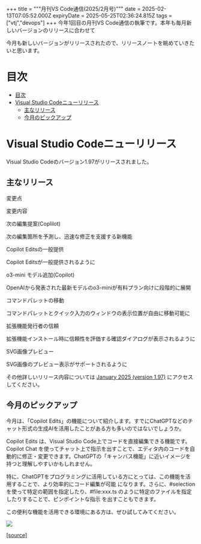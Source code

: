 +++
title = """月刊VS Code通信(2025/2月号)"""
date = 2025-02-13T07:05:52.000Z
expiryDate = 2025-05-25T02:36:24.815Z
tags = ["vtj","devops"]
+++
今年1回目の月刊VS Code通信の執筆です。本年も毎月新しいバージョンのリリースに合わせて

今月も新しいバージョンがリリースされたので、リリースノートを眺めていきたいと思います。

目次
==

*   [目次](#目次)
*   [Visual Studio Codeニューリリース](#Visual-Studio-Codeニューリリース)
    *   [主なリリース](#主なリリース)
    *   [今月のピックアップ](#今月のピックアップ)

Visual Studio Codeニューリリース
=========================

Visual Studio Codeのバージョン1.97がリリースされました。

主なリリース
------

変更点

変更内容

次の編集提案(Coplilot)

次の編集箇所を予測し、迅速な修正を支援する新機能

Copilot Editsの一般提供

Copilot Editsが一般提供されるように

o3-mini モデル追加(Copilot)

OpenAIから発表された最新モデルのo3-miniが有料プラン向けに段階的に展開

コマンドパレットの移動

コマンドパレットとクイック入力のウィンドウの表示位置が自由に移動可能に

拡張機能発行者の信頼

拡張機能インストール時に信頼性を評価する確認ダイアログが表示されるように

SVG画像プレビュー

SVG画像のプレビュー表示がサポートされるように

その他詳しいリリース内容については [January 2025 (version 1.97)](https://code.visualstudio.com/updates/v1_97) にアクセスしてください。

今月のピックアップ
---------

今月は、「Copilot Edits」の機能について紹介します。すでにChatGPTなどのチャット形式の生成AIを活用したことがある方も多いのではないでしょうか。

Copilot Edits は、Visual Studio Code上でコードを直接編集できる機能です。Copilot Chat を使ってチャット上で指示を出すことで、エディタ内のコードを自動的に修正・変更できます。ChatGPTの「キャンバス機能」に近いイメージを持つと理解しやすいかもしれません。

特に、ChatGPTをプログラミングに活用している方にとっては、この機能を活用することで、より効率的にコード編集が可能 になります。さらに、#selection を使って特定の範囲を指定したり、#file:xxx.ts のように特定のファイルを指定したりすることで、ピンポイントな指示 を出すこともできます。

この便利な機能を活用できる環境にある方は、ぜひ試してみてください。

![](https://cdn-ak.f.st-hatena.com/images/fotolife/v/virtualtech/20250213/20250213160552.png)

[[source]](https://devops-blog.virtualtech.jp/entry/20250213/1739430352)

